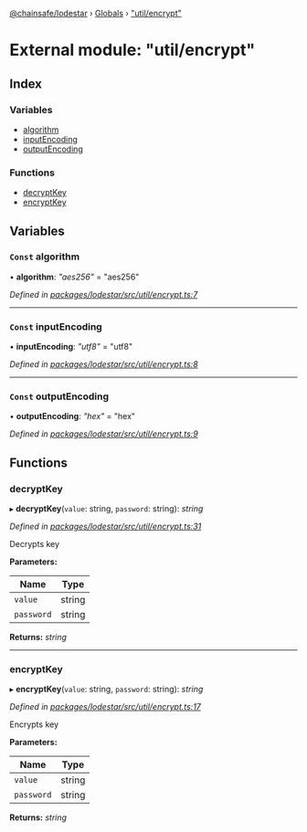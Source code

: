 [@chainsafe/lodestar](../README.md) › [Globals](../globals.md) › ["util/encrypt"](_util_encrypt_.md)

# External module: "util/encrypt"

## Index

### Variables

* [algorithm](_util_encrypt_.md#const-algorithm)
* [inputEncoding](_util_encrypt_.md#const-inputencoding)
* [outputEncoding](_util_encrypt_.md#const-outputencoding)

### Functions

* [decryptKey](_util_encrypt_.md#decryptkey)
* [encryptKey](_util_encrypt_.md#encryptkey)

## Variables

### `Const` algorithm

• **algorithm**: *"aes256"* = "aes256"

*Defined in [packages/lodestar/src/util/encrypt.ts:7](https://github.com/ChainSafe/lodestar/blob/40e67a18f/packages/lodestar/src/util/encrypt.ts#L7)*

___

### `Const` inputEncoding

• **inputEncoding**: *"utf8"* = "utf8"

*Defined in [packages/lodestar/src/util/encrypt.ts:8](https://github.com/ChainSafe/lodestar/blob/40e67a18f/packages/lodestar/src/util/encrypt.ts#L8)*

___

### `Const` outputEncoding

• **outputEncoding**: *"hex"* = "hex"

*Defined in [packages/lodestar/src/util/encrypt.ts:9](https://github.com/ChainSafe/lodestar/blob/40e67a18f/packages/lodestar/src/util/encrypt.ts#L9)*

## Functions

###  decryptKey

▸ **decryptKey**(`value`: string, `password`: string): *string*

*Defined in [packages/lodestar/src/util/encrypt.ts:31](https://github.com/ChainSafe/lodestar/blob/40e67a18f/packages/lodestar/src/util/encrypt.ts#L31)*

Decrypts key

**Parameters:**

Name | Type |
------ | ------ |
`value` | string |
`password` | string |

**Returns:** *string*

___

###  encryptKey

▸ **encryptKey**(`value`: string, `password`: string): *string*

*Defined in [packages/lodestar/src/util/encrypt.ts:17](https://github.com/ChainSafe/lodestar/blob/40e67a18f/packages/lodestar/src/util/encrypt.ts#L17)*

Encrypts key

**Parameters:**

Name | Type |
------ | ------ |
`value` | string |
`password` | string |

**Returns:** *string*
